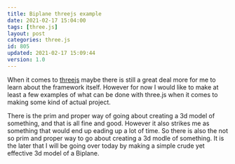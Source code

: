 ```yaml
---
title: Biplane threejs example
date: 2021-02-17 15:04:00
tags: [three.js]
layout: post
categories: three.js
id: 805
updated: 2021-02-17 15:09:44
version: 1.0
---
```


When it comes to [threejs](https://threejs.org/) maybe there is still a great deal more for me to learn about the framework itself. However for now I would like to make at least a few examples of what can be done with three.js when it comes to making some kind of actual project.

There is the prim and proper way of going about creating a 3d model of something, and that is all fine and good. However it also strikes me as something that would end up eading up a lot of time. So there is also the not so prim and proper way to go about creating a 3d modle of something. It is the later that I will be going over today by making a simple crude yet effective 3d model of a Biplane.

<!-- more -->
